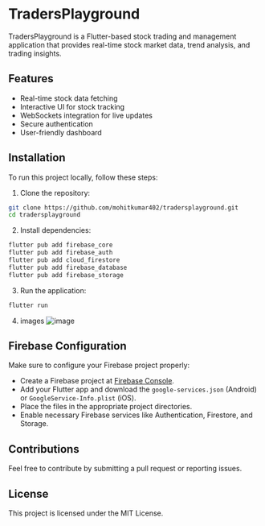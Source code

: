 # TradersPlayground

TradersPlayground is a Flutter-based stock trading and management application that provides real-time stock market data, trend analysis, and trading insights.

## Features
- Real-time stock data fetching
- Interactive UI for stock tracking
- WebSockets integration for live updates
- Secure authentication
- User-friendly dashboard

## Installation
To run this project locally, follow these steps:

1. Clone the repository:
```bash
git clone https://github.com/mohitkumar402/tradersplayground.git
cd tradersplayground
```
2. Install dependencies:
```bash
flutter pub add firebase_core
flutter pub add firebase_auth
flutter pub add cloud_firestore
flutter pub add firebase_database
flutter pub add firebase_storage
```
3. Run the application:
```bash
flutter run
```
4. images
   ![image](https://github.com/user-attachments/assets/e68f5a71-bc4d-43bf-99be-c2ca6f58a797)



## Firebase Configuration
Make sure to configure your Firebase project properly:
- Create a Firebase project at [Firebase Console](https://console.firebase.google.com/).
- Add your Flutter app and download the `google-services.json` (Android) or `GoogleService-Info.plist` (iOS).
- Place the files in the appropriate project directories.
- Enable necessary Firebase services like Authentication, Firestore, and Storage.

## Contributions
Feel free to contribute by submitting a pull request or reporting issues.

## License
This project is licensed under the MIT License.

